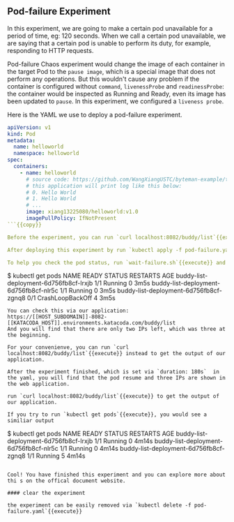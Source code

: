 ## Pod-failure Experiment
In this experiment, we are going to make a certain pod unavailable for a period of time, eg: 120 seconds.
When we call a certain pod unavailable, we are saying that a certain pod is unable to perform its duty, for example, responding to HTTP requests.

Pod-failure Chaos experiment would change the image of each container in the target Pod to the `pause image`, which is a special image that does not perform any operations. But this wouldn't cause any problem if the container is configured without `command`, `livenessProbe` and `readinessProbe`: the container would be inspected as Running and Ready, even its image has been updated to `pause`. In this experiment, we configured a `liveness probe`.

Here is the YAML we use to deploy a pod-failure experiment.

```yaml
apiVersion: v1
kind: Pod
metadata:
  name: helloworld
  namespace: helloworld
spec:
  containers:
    - name: helloworld
      # source code: https://github.com/WangXiangUSTC/byteman-example/tree/main/example.helloworld
      # this application will print log like this below:
      # 0. Hello World
      # 1. Hello World
      # ...
      image: xiang13225080/helloworld:v1.0
      imagePullPolicy: IfNotPresent
```{{copy}}

Before the experiment, you can run `curl localhost:8082/buddy/list`{{execute}} to get the output of our application to get a available pods' ip list.

After deploying this experiment by run `kubectl apply -f pod-failure.yaml`{{execute}}, you can expect that one of the pods has been injected and its image has been updated to `pause`. It would need several minutes before the experiment applies and hopefully the pod status would be `CrashLoopBackOff`.

To help you check the pod status, run `wait-failure.sh`{{execute}} and then run `kubectl get pods`{{execute}} to check the status.

```
$ kubectl get pods
NAME                                     READY   STATUS             RESTARTS   AGE
buddy-list-deployment-6d756fb8cf-lrxjb   1/1     Running            0          3m5s
buddy-list-deployment-6d756fb8cf-nlr5c   1/1     Running            0          3m5s
buddy-list-deployment-6d756fb8cf-zgnq8   0/1     CrashLoopBackOff   4          3m5s
```
You can check this via our application: https://[[HOST_SUBDOMAIN]]-8082-[[KATACODA_HOST]].environments.katacoda.com/buddy/list 
And you will find that there are only two IPs left, which was three at the beginning.

For your convenienve, you can run `curl localhost:8082/buddy/list`{{execute}} instead to get the output of our application.

After the experiment finished, which is set via `duration: 180s`  in the yaml, you will find that the pod resume and three IPs are shown in the web application. 

run `curl localhost:8082/buddy/list`{{execute}} to get the output of our application.

If you try to run `kubectl get pods`{{execute}}, you would see a similiar output

```
$ kubectl get pods
NAME                                     READY   STATUS    RESTARTS   AGE
buddy-list-deployment-6d756fb8cf-lrxjb   1/1     Running   0          4m14s
buddy-list-deployment-6d756fb8cf-nlr5c   1/1     Running   0          4m14s
buddy-list-deployment-6d756fb8cf-zgnq8   1/1     Running   5          4m14s
```

Cool! You have finished this experiment and you can explore more about thi s on the offical document website.

#### clear the experiment

the experiment can be easily removed via `kubectl delete -f pod-failure.yaml`{{execute}}
